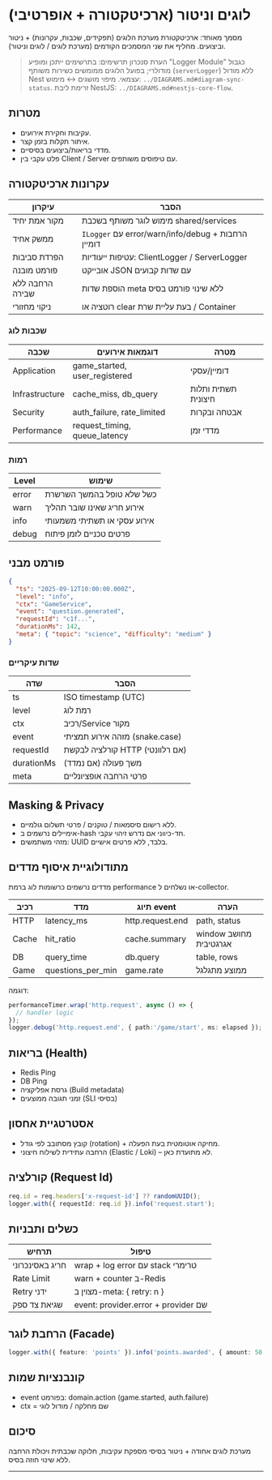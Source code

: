 # לוגים וניטור (ארכיטקטורה + אופרטיבי)

מסמך מאוחד: ארכיטקטורת מערכת הלוגים (תפקידים, שכבות, עקרונות) + ניטור וביצועים. מחליף את שני המסמכים הקודמים (מערכת לוגים / לוגים וניטור).

> הערת סנכרון תרשימים: בתרשימים ייתכן ומופיע "Logger Module" כגבול מודולרי; בפועל הלוגים ממומשים כשירות משותף (`serverLogger`) ללא מודול Nest עצמאי. מיפוי מושגים ↔ מימוש: `../DIAGRAMS.md#diagram-sync-status`. זרימת ליבת NestJS: `../DIAGRAMS.md#nestjs-core-flow`.

## מטרות
- עקיבות וחקירת אירועים.
- איתור תקלות בזמן קצר.
- מדדי בריאות/ביצועים בסיסיים.
- פלט עקבי בין Client / Server עם טיפוסים משותפים.

## עקרונות ארכיטקטורה
| עיקרון | הסבר |
|--------|------|
| מקור אמת יחיד | מימוש לוגר משותף בשכבת shared/services |
| ממשק אחיד | `ILogger` עם error/warn/info/debug + הרחבות דומיין |
| הפרדת סביבות | עטיפות ייעודיות: ClientLogger / ServerLogger |
| פורמט מובנה | אובייקט JSON עם שדות קבועים |
| הרחבה ללא שבירה | הוספת שדות meta ללא שינוי פורמט בסיס |
| ניקוי מחזורי | רוטציה או clear בעת עליית שרת / Container |

### שכבות לוג
| שכבה | דוגמאות אירועים | מטרה |
|-------|-----------------|-------|
| Application | game_started, user_registered | דומיין/עסקי |
| Infrastructure | cache_miss, db_query | תשתית ותלות חיצונית |
| Security | auth_failure, rate_limited | אבטחה ובקרות |
| Performance | request_timing, queue_latency | מדדי זמן |

### רמות
| Level | שימוש |
|-------|-------|
| error | כשל שלא טופל בהמשך השרשרת |
| warn  | אירוע חריג שאינו שובר תהליך |
| info  | אירוע עסקי או תשתיתי משמעותי |
| debug | פרטים טכניים לזמן פיתוח |

## פורמט מבני
```json
{
  "ts": "2025-09-12T10:00:00.000Z",
  "level": "info",
  "ctx": "GameService",
  "event": "question.generated",
  "requestId": "c1f...",
  "durationMs": 142,
  "meta": { "topic": "science", "difficulty": "medium" }
}
```

### שדות עיקריים
| שדה | הסבר |
|-----|------|
| ts | ISO timestamp (UTC) |
| level | רמת לוג |
| ctx | רכיב/Service מקור |
| event | מזהה אירוע תמציתי (snake.case) |
| requestId | קורלציה לבקשת HTTP (אם רלוונטי) |
| durationMs | משך פעולה (אם נמדד) |
| meta | פרטי הרחבה אופציונליים |

## Masking & Privacy
- ללא רישום סיסמאות / טוקנים / פרטי תשלום גולמיים.
- אימיילים נרשמים ב-hash חד-כיווני אם נדרש זיהוי עקבי.
- מזהי משתמשים: UUID בלבד, ללא פרטים אישיים.

## מתודולוגיית איסוף מדדים
מדדים נרשמים כרשומות לוג ברמת performance או נשלחים ל-collector.

| רכיב | מדד | תיוג event | הערה |
|------|-----|------------|------|
| HTTP | latency_ms | http.request.end | path, status |
| Cache | hit_ratio | cache.summary | window מחושב אגרגטיבית |
| DB | query_time | db.query | table, rows |
| Game | questions_per_min | game.rate | ממוצע מתגלגל |

דוגמה:
```typescript
performanceTimer.wrap('http.request', async () => {
  // handler logic
});
logger.debug('http.request.end', { path:'/game/start', ms: elapsed });
```

## בריאות (Health)
- Redis Ping
- DB Ping
- גרסת אפליקציה (Build metadata)
- זמני תגובה ממוצעים (SLI בסיסי)

## אסטרטגיית אחסון
- קובץ מסתובב לפי גודל (rotation) + מחיקה אוטומטית בעת הפעלה.
- הרחבה עתידית לשילוח חיצוני (Elastic / Loki) – לא מתועדת כאן.

## קורלציה (Request Id)
```typescript
req.id = req.headers['x-request-id'] ?? randomUUID();
logger.with({ requestId: req.id }).info('request.start');
```

## כשלים ותבניות
| תרחיש | טיפול |
|-------|-------|
| חריג באסינכרוני | wrap + log error עם stack טרימרי |
| Rate Limit | warn + counter ב-Redis |
| Retry ידני | מצוין ב-meta: { retry: n } |
| שגיאת צד ספק | event: provider.error + provider שם |

## הרחבת לוגר (Facade)
```typescript
logger.with({ feature: 'points' }).info('points.awarded', { amount: 50 });
```

## קונבנציות שמות
- event בפורמט: domain.action (game.started, auth.failure)
- ctx = שם מחלקה / מודול לוגי

## סיכום
מערכת לוגים אחודה + ניטור בסיסי מספקת עקיבות, חלוקה שכבתית ויכולת הרחבה ללא שינוי חוזה בסיס.

---
 
